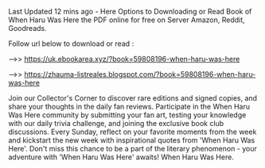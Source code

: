 Last Updated 12 mins ago - Here Options to Downloading or Read Book of When Haru Was Here the PDF online for free on Server Amazon, Reddit, Goodreads.
 
Follow url below to download or read :
 
-->> https://uk.ebookarea.xyz/?book=59808196-when-haru-was-here
 
-->> https://zhauma-listreales.blogspot.com/?book=59808196-when-haru-was-here
 
Join our Collector's Corner to discover rare editions and signed copies, and share your thoughts in the daily fan reviews.
Participate in the When Haru Was Here community by submitting your fan art, testing your knowledge with our daily trivia challenge, and joining the exclusive book club discussions.
Every Sunday, reflect on your favorite moments from the week and kickstart the new week with inspirational quotes from 'When Haru Was Here'. Don't miss this chance to be a part of the literary phenomenon - your adventure with 'When Haru Was Here' awaits! When Haru Was Here.
